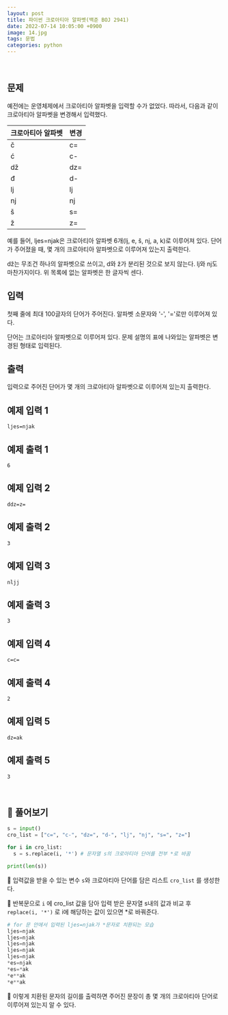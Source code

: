 ```yaml
---
layout: post
title: 파이썬 크로아티아 알파벳(백준 BOJ 2941) 
date: 2022-07-14 10:05:00 +0900
image: 14.jpg
tags: 문법
categories: python
---
```


<br>

## 문제

예전에는 운영체제에서 크로아티아 알파벳을 입력할 수가 없었다. 따라서, 다음과 같이 크로아티아 알파벳을 변경해서 입력했다.

| 크로아티아 알파벳 | 변경 |
| ----------------- | ---- |
| č                 | c=   |
| ć                 | c-   |
| dž                | dz=  |
| đ                 | d-   |
| lj                | lj   |
| nj                | nj   |
| š                 | s=   |
| ž                 | z=   |

예를 들어, ljes=njak은 크로아티아 알파벳 6개(lj, e, š, nj, a, k)로 이루어져 있다. 단어가 주어졌을 때, 몇 개의 크로아티아 알파벳으로 이루어져 있는지 출력한다.

dž는 무조건 하나의 알파벳으로 쓰이고, d와 ž가 분리된 것으로 보지 않는다. lj와 nj도 마찬가지이다. 위 목록에 없는 알파벳은 한 글자씩 센다.

## 입력

첫째 줄에 최대 100글자의 단어가 주어진다. 알파벳 소문자와 '-', '='로만 이루어져 있다.

단어는 크로아티아 알파벳으로 이루어져 있다. 문제 설명의 표에 나와있는 알파벳은 변경된 형태로 입력된다.

## 출력

입력으로 주어진 단어가 몇 개의 크로아티아 알파벳으로 이루어져 있는지 출력한다.

## 예제 입력 1

```
ljes=njak
```

## 예제 출력 1 

```
6
```

## 예제 입력 2

```
ddz=z=
```

## 예제 출력 2

```
3
```

## 예제 입력 3

```
nljj
```

## 예제 출력 3

```
3
```

## 예제 입력 4

```
c=c=
```

## 예제 출력 4

```
2
```

## 예제 입력 5

```
dz=ak
```

## 예제 출력 5

```
3
```

<br>

## 📝 풀어보기

``` python
s = input()
cro_list = ["c=", "c-", "dz=", "d-", "lj", "nj", "s=", "z="]

for i in cro_list:
  s = s.replace(i, '*') # 문자열 s의 크로아티아 단어를 전부 *로 바꿈

print(len(s))
```

📌 입력값을 받을 수 있는 변수 `s`와 크로아티아 단어를 담은 리스트 `cro_list` 를 생성한다.

📌 반복문으로 `i` 에 cro_list 값을 담아 입력 받은 문자열 s내의 값과 비교 후 `replace(i, '*')` 로 i에 해당하는 값이 있으면 *로 바꿔준다.

``` python
# for 문 안에서 입력된 ljes=njak가 *문자로 치환되는 모습
ljes=njak
ljes=njak
ljes=njak
ljes=njak
ljes=njak
*es=njak
*es=*ak
*e**ak
*e**ak
```

📌 이렇게 치환된 문자의 길이를 출력하면 주어진 문장이 총 몇 개의 크로아티아 단어로 이루어져 있는지 알 수 있다.


